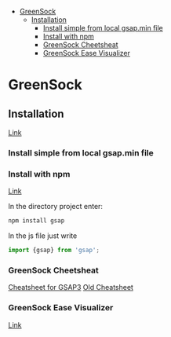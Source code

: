 <!--ts-->
   * [GreenSock](#greensock)
      * [Installation](#installation)
         * [Install simple from local gsap.min file](#install-simple-from-local-gsapmin-file)
         * [Install with npm](#install-with-npm)
         * [GreenSock Cheetsheat](#greensock-cheetsheat)
         * [GreenSock Ease Visualizer](#greensock-ease-visualizer)

<!-- Added by: gil_diy, at: 2020-07-23T17:38+03:00 -->

<!--te-->

# GreenSock

## Installation

[Link](https://greensock.com/docs/v3/Installation)


### Install simple from local gsap.min file


### Install with npm

[Link](https://www.youtube.com/watch?v=znVi89_gazE)

In the directory project enter:
```js
npm install gsap
```

In the js file just write
```js
import {gsap} from 'gsap';
```


### GreenSock Cheetsheat

[Cheatsheet for GSAP3](https://greensock.com/cheatsheet/)
[Old Cheatsheet](https://codepen.io/jasonbaciulis/pen/zNRdyM)

### GreenSock Ease Visualizer
[Link](https://greensock.com/docs/v3/Eases)





